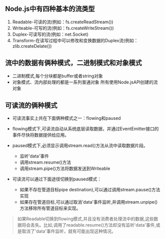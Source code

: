 ## Node.js中有四种基本的流类型
1. Readable-可读的流(例如：fs.createReadStream())
2. Writeable-可写的流(例如：fs.createWriteStream())
3. Duplex-可读写的流(例如：net.Socket)
4. Transform-在读写过程中可以修改和变换数据的Duplex流(例如：zlib.createDelate())

## 流中的数据有俩种模式，二进制模式和对象模式
- 二进制模式,每个分块都是buffer或者string对象
- 对象模式、流内部处理的都是一系列普通对象
所有使用Node.jsAPI创建的流对象

## 可读流的俩种模式
- 可读流事实上共在下面俩种模式之一：flowing和paused
- flowing模式下,可读流自动从系统底层读取数据，并通过EventEmitter接口的事件尽快将数据提供给应用。
- paused模式下,必须显示调用stream.read()方法从流中读取数据片段。
  - 监听'data'事件
  - 调用stream.resume()方法
  - 调用stream.pipe()方法将数据发送到Writeable

- 可读流可以通过下面途径切换到paused模式：
  - 如果不存在管道目标pipe destination),可以通过调用stream.pause()方法实现
  - 如果存在管道目标,可以通过取消'data'事件监听,并调用stream.unpipe()方法移除所有管道目标来实现。

>如果Readable切换到flowing模式,并且没有消费者处理流中的数据,这些数据将会丢失。比如,调用了readable.resume()方法却没有监听'data'事件,或是取消了'data'事件监听，就有可能出现这种情况。
